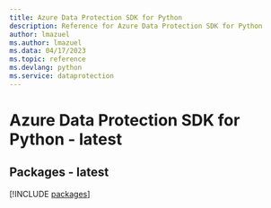 ```yaml
---
title: Azure Data Protection SDK for Python
description: Reference for Azure Data Protection SDK for Python
author: lmazuel
ms.author: lmazuel
ms.data: 04/17/2023
ms.topic: reference
ms.devlang: python
ms.service: dataprotection
---
```

# Azure Data Protection SDK for Python - latest
## Packages - latest
[!INCLUDE [packages](data-protection-index.md)]